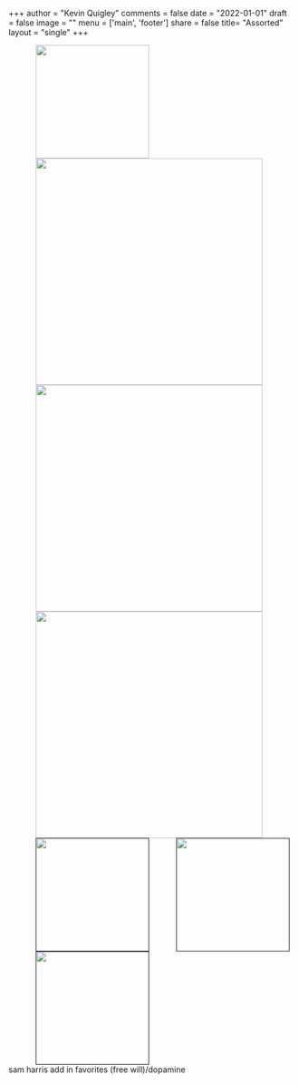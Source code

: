 +++
author = "Kevin Quigley"
comments = false
date = "2022-01-01"
draft = false
image = ""
menu = ['main', 'footer']
share = false
title= "Assorted"
layout = "single"
+++

<div style="display: flex; flex-direction: row; flex-flow: wrap;">
<a href="https://hubermanlab.com/">
<img src="https://m.media-amazon.com/images/I/91nXXb8WMJL._AC_UY436_FMwebp_QL65_.jpg" width="200" style="margin-left: 3rem;">
</img>
</a>
<a href="https://www.youtube.com/watch?v=NNnIGh9g6fA&list=PL848F2368C90DDC3D">
<img src="https://user-images.githubusercontent.com/77201918/174677910-9f3705a0-3e50-413a-be7d-f50a4b8fad15.png" width="400" style="margin-left: 3rem;">
</img>
</a>
<a href="https://www.youtube.com/playlist?list=PL6A08EB4EEFF3E91F">
<img src="https://i2.wp.com/debunkingdenialism.com/wp-content/uploads/2017/07/paulbloomvideolectures.jpg?fit=799%2C446" width="400" style="margin-left: 3rem;">
</img>
</a>
<a href="https://www.acquired.fm/">
<img src="https://user-images.githubusercontent.com/77201918/174677854-07488ef0-728b-416c-b7ea-d5d34e25ccde.png" width="400" style="margin-left: 3rem;">
</img>
</a>
<a href="">
<img src="" width="200" style="margin-left: 3rem;">
</img>
</a>
<a href="">
<img src="" width="200" style="margin-left: 3rem;">
</img>
</a>
<a href="">
<img src="" width="200" style="margin-left: 3rem;">
</img>
</a>
sam harris
add in favorites (free will)/dopamine
</div>
